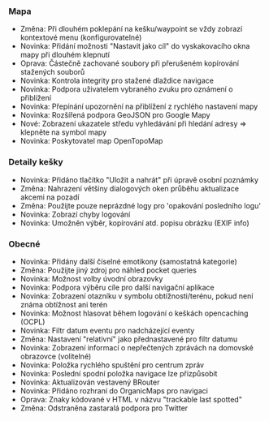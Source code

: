### Mapa
- Změna: Při dlouhém poklepání na kešku/waypoint se vždy zobrazí kontextové menu (konfigurovatelné)
- Novinka: Přidání možnosti "Nastavit jako cíl" do vyskakovacího okna mapy při dlouhém klepnutí
- Oprava: Částečně zachované soubory při přerušeném kopírování stažených souborů
- Novinka: Kontrola integrity pro stažené dlaždice navigace
- Novinka: Podpora uživatelem vybraného zvuku pro oznámení o přiblížení
- Novinka: Přepínání upozornění na přiblížení z rychlého nastavení mapy
- Novinka: Rozšířená podpora GeoJSON pro Google Mapy
- Nové: Zobrazení ukazatele středu vyhledávání při hledání adresy => klepněte na symbol mapy
- Novinka: Poskytovatel map OpenTopoMap

### Detaily kešky
- Novinka: Přidáno tlačítko "Uložit a nahrát" při úpravě osobní poznámky
- Změna: Nahrazení většiny dialogových oken průběhu aktualizace akcemi na pozadí
- Změna: Použijte pouze neprázdné logy pro 'opakování posledního logu'
- Novinka: Zobrazí chyby logování
- Novinka: Umožněn výběr, kopírování atd. popisu obrázku (EXIF info)

### Obecné
- Novinka: Přidány další číselné emotikony (samostatná kategorie)
- Změna: Použijte jiný zdroj pro náhled pocket queries
- Novinka: Možnost volby úvodní obrazovky
- Novinka: Podpora výběru cíle pro další navigační aplikace
- Novinka: Zobrazení otazníku v symbolu obtížnosti/terénu, pokud není známa obtížnost ani terén
- Novinka: Možnost hlasovat během logování o keškách opencaching (OCPL)
- Novinka: Filtr datum eventu pro nadcházející eventy
- Změna: Nastavení "relativní" jako přednastavené pro filtr datumu
- Novinka: Zobrazení informací o nepřečtených zprávách na domovské obrazovce (volitelné)
- Novinka: Položka rychlého spuštění pro centrum zpráv
- Novinka: Poslední spodní položka navigace lze přizpůsobit
- Novinka: Aktualizován vestavený BRouter
- Novinka: Přidáno rozhraní do OrganicMaps pro navigaci
- Oprava: Znaky kódované v HTML v názvu "trackable last spotted"
- Změna: Odstraněna zastaralá podpora pro Twitter
